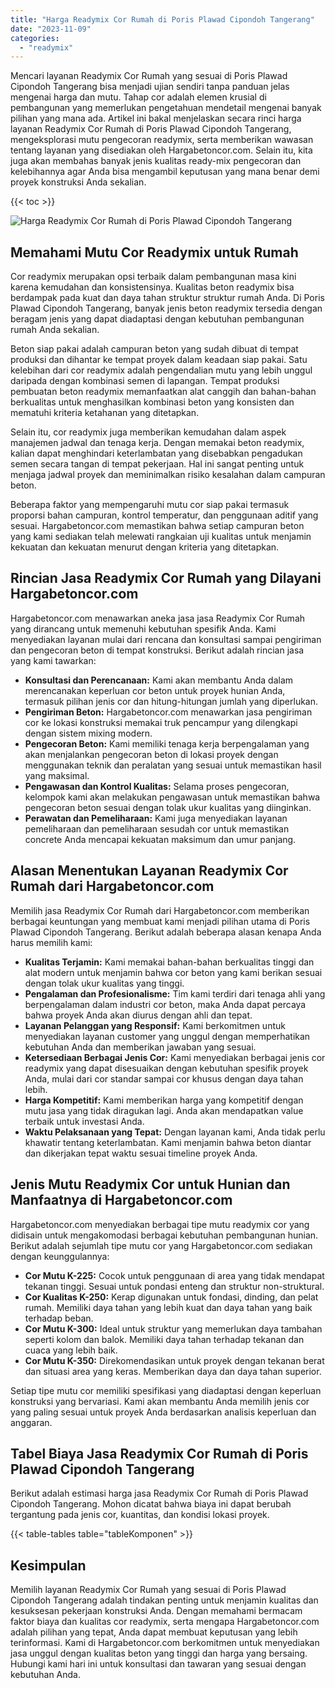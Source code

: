 ```yaml
---
title: "Harga Readymix Cor Rumah di Poris Plawad Cipondoh Tangerang"
date: "2023-11-09"
categories: 
  - "readymix"
---
```



Mencari layanan Readymix Cor Rumah yang sesuai di Poris Plawad Cipondoh Tangerang bisa menjadi ujian sendiri tanpa panduan jelas mengenai harga dan mutu. Tahap cor adalah elemen krusial di pembangunan yang memerlukan pengetahuan mendetail mengenai banyak pilihan yang mana ada. Artikel ini bakal menjelaskan secara rinci harga layanan Readymix Cor Rumah di Poris Plawad Cipondoh Tangerang, mengeksplorasi mutu pengecoran readymix, serta memberikan wawasan tentang layanan yang disediakan oleh Hargabetoncor.com. Selain itu, kita juga akan membahas banyak jenis kualitas ready-mix pengecoran dan kelebihannya agar Anda bisa mengambil keputusan yang mana benar demi proyek konstruksi Anda sekalian.

{{< toc >}}

![Harga Readymix Cor Rumah di Poris Plawad Cipondoh Tangerang](https://hargareadymixid.github.io/hbc/readymix-hbc%20(27).png)

## Memahami Mutu Cor Readymix untuk Rumah

Cor readymix merupakan opsi terbaik dalam pembangunan masa kini karena kemudahan dan konsistensinya. Kualitas beton readymix bisa berdampak pada kuat dan daya tahan struktur struktur rumah Anda. Di Poris Plawad Cipondoh Tangerang, banyak jenis beton readymix tersedia dengan beragam jenis yang dapat diadaptasi dengan kebutuhan pembangunan rumah Anda sekalian.

Beton siap pakai adalah campuran beton yang sudah dibuat di tempat produksi dan dihantar ke tempat proyek dalam keadaan siap pakai. Satu kelebihan dari cor readymix adalah pengendalian mutu yang lebih unggul daripada dengan kombinasi semen di lapangan. Tempat produksi pembuatan beton readymix memanfaatkan alat canggih dan bahan-bahan berkualitas untuk menghasilkan kombinasi beton yang konsisten dan mematuhi kriteria ketahanan yang ditetapkan.

Selain itu, cor readymix juga memberikan kemudahan dalam aspek manajemen jadwal dan tenaga kerja. Dengan memakai beton readymix, kalian dapat menghindari keterlambatan yang disebabkan pengadukan semen secara tangan di tempat pekerjaan. Hal ini sangat penting untuk menjaga jadwal proyek dan meminimalkan risiko kesalahan dalam campuran beton.

Beberapa faktor yang mempengaruhi mutu cor siap pakai termasuk proporsi bahan campuran, kontrol temperatur, dan penggunaan aditif yang sesuai. Hargabetoncor.com memastikan bahwa setiap campuran beton yang kami sediakan telah melewati rangkaian uji kualitas untuk menjamin kekuatan dan kekuatan menurut dengan kriteria yang ditetapkan.

## Rincian Jasa Readymix Cor Rumah yang Dilayani Hargabetoncor.com

Hargabetoncor.com menawarkan aneka jasa jasa Readymix Cor Rumah yang dirancang untuk memenuhi kebutuhan spesifik Anda. Kami menyediakan layanan mulai dari rencana dan konsultasi sampai pengiriman dan pengecoran beton di tempat konstruksi. Berikut adalah rincian jasa yang kami tawarkan:

- **Konsultasi dan Perencanaan:** Kami akan membantu Anda dalam merencanakan keperluan cor beton untuk proyek hunian Anda, termasuk pilihan jenis cor dan hitung-hitungan jumlah yang diperlukan.
- **Pengiriman Beton:** Hargabetoncor.com menawarkan jasa pengiriman cor ke lokasi konstruksi memakai truk pencampur yang dilengkapi dengan sistem mixing modern.
- **Pengecoran Beton:** Kami memiliki tenaga kerja berpengalaman yang akan menjalankan pengecoran beton di lokasi proyek dengan menggunakan teknik dan peralatan yang sesuai untuk memastikan hasil yang maksimal.
- **Pengawasan dan Kontrol Kualitas:** Selama proses pengecoran, kelompok kami akan melakukan pengawasan untuk memastikan bahwa pengecoran beton sesuai dengan tolak ukur kualitas yang diinginkan.
- **Perawatan dan Pemeliharaan:** Kami juga menyediakan layanan pemeliharaan dan pemeliharaan sesudah cor untuk memastikan concrete Anda mencapai kekuatan maksimum dan umur panjang.

## Alasan Menentukan Layanan Readymix Cor Rumah dari Hargabetoncor.com

Memilih jasa Readymix Cor Rumah dari Hargabetoncor.com memberikan berbagai keuntungan yang membuat kami menjadi pilihan utama di Poris Plawad Cipondoh Tangerang. Berikut adalah beberapa alasan kenapa Anda harus memilih kami:

- **Kualitas Terjamin:** Kami memakai bahan-bahan berkualitas tinggi dan alat modern untuk menjamin bahwa cor beton yang kami berikan sesuai dengan tolak ukur kualitas yang tinggi.
- **Pengalaman dan Profesionalisme:** Tim kami terdiri dari tenaga ahli yang berpengalaman dalam industri cor beton, maka Anda dapat percaya bahwa proyek Anda akan diurus dengan ahli dan tepat.
- **Layanan Pelanggan yang Responsif:** Kami berkomitmen untuk menyediakan layanan customer yang unggul dengan memperhatikan kebutuhan Anda dan memberikan jawaban yang sesuai.
- **Ketersediaan Berbagai Jenis Cor:** Kami menyediakan berbagai jenis cor readymix yang dapat disesuaikan dengan kebutuhan spesifik proyek Anda, mulai dari cor standar sampai cor khusus dengan daya tahan lebih.
- **Harga Kompetitif:** Kami memberikan harga yang kompetitif dengan mutu jasa yang tidak diragukan lagi. Anda akan mendapatkan value terbaik untuk investasi Anda.
- **Waktu Pelaksanaan yang Tepat:** Dengan layanan kami, Anda tidak perlu khawatir tentang keterlambatan. Kami menjamin bahwa beton diantar dan dikerjakan tepat waktu sesuai timeline proyek Anda.

## Jenis Mutu Readymix Cor untuk Hunian dan Manfaatnya di Hargabetoncor.com

Hargabetoncor.com menyediakan berbagai tipe mutu readymix cor yang didisain untuk mengakomodasi berbagai kebutuhan pembangunan hunian. Berikut adalah sejumlah tipe mutu cor yang Hargabetoncor.com sediakan dengan keunggulannya:

- **Cor Mutu K-225:** Cocok untuk penggunaan di area yang tidak mendapat tekanan tinggi. Sesuai untuk pondasi enteng dan struktur non-struktural.
- **Cor Kualitas K-250:** Kerap digunakan untuk fondasi, dinding, dan pelat rumah. Memiliki daya tahan yang lebih kuat dan daya tahan yang baik terhadap beban.
- **Cor Mutu K-300:** Ideal untuk struktur yang memerlukan daya tambahan seperti kolom dan balok. Memiliki daya tahan terhadap tekanan dan cuaca yang lebih baik.
- **Cor Mutu K-350:** Direkomendasikan untuk proyek dengan tekanan berat dan situasi area yang keras. Memberikan daya dan daya tahan superior.

Setiap tipe mutu cor memiliki spesifikasi yang diadaptasi dengan keperluan konstruksi yang bervariasi. Kami akan membantu Anda memilih jenis cor yang paling sesuai untuk proyek Anda berdasarkan analisis keperluan dan anggaran.

## Tabel Biaya Jasa Readymix Cor Rumah di Poris Plawad Cipondoh Tangerang

Berikut adalah estimasi harga jasa Readymix Cor Rumah di Poris Plawad Cipondoh Tangerang. Mohon dicatat bahwa biaya ini dapat berubah tergantung pada jenis cor, kuantitas, dan kondisi lokasi proyek.

{{< table-tables table="tableKomponen" >}}

## Kesimpulan

Memilih layanan Readymix Cor Rumah yang sesuai di Poris Plawad Cipondoh Tangerang adalah tindakan penting untuk menjamin kualitas dan kesuksesan pekerjaan konstruksi Anda. Dengan memahami bermacam faktor biaya dan kualitas cor readymix, serta mengapa Hargabetoncor.com adalah pilihan yang tepat, Anda dapat membuat keputusan yang lebih terinformasi. Kami di Hargabetoncor.com berkomitmen untuk menyediakan jasa unggul dengan kualitas beton yang tinggi dan harga yang bersaing. Hubungi kami hari ini untuk konsultasi dan tawaran yang sesuai dengan kebutuhan Anda.
